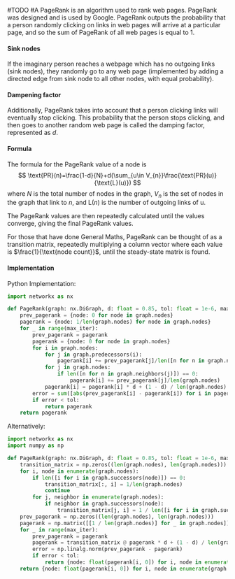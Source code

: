 #TODO #A
PageRank is an algorithm used to rank web pages. PageRank was designed and is used by Google. PageRank outputs the probability that a person randomly clicking on links in web pages will arrive at a particular page, and so the sum of PageRank of all web pages is equal to 1. 

#### Sink nodes
If the imaginary person reaches a webpage which has no outgoing links (sink nodes), they randomly go to any web page (implemented by adding a directed edge from sink node to all other nodes, with equal probability).

#### Dampening factor
Additionally, PageRank takes into account that a person clicking links will eventually stop clicking. This probability that the person stops clicking, and then goes to another random web page is called the damping factor, represented as $d$.

#### Formula
The formula for the PageRank value of a node is 
$$
\text{PR}(n)=\frac{1-d}{N}+d(\sum_{u\in V_{n}}\frac{\text{PR}(u)}{\text{L}(u)})
$$
where $N$ is the total number of nodes in the graph, $V_n$ is the set of nodes in the graph that link to $n$, and $\text{L}(n)$ is the number of outgoing links of u.

The PageRank values are then repeatedly calculated until the values converge, giving the final PageRank values.

For those that have done General Maths, PageRank can be thought of as a transition matrix, repeatedly multiplying a column vector where each value is $\frac{1}{\text{node count}}$, until the steady-state matrix is found.


#### Implementation
Python Implementation:
```python
import networkx as nx

def PageRank(graph: nx.DiGraph, d: float = 0.85, tol: float = 1e-6, max_iter: int = 10000) -> dict:
    prev_pagerank = {node: 0 for node in graph.nodes}
    pagerank = {node: 1/len(graph.nodes) for node in graph.nodes}
    for _ in range(max_iter):
        prev_pagerank = pagerank
        pagerank = {node: 0 for node in graph.nodes}
        for i in graph.nodes:
            for j in graph.predecessors(i):
                pagerank[i] += prev_pagerank[j]/len([n for n in graph.neighbors(j)])
            for j in graph.nodes:
                if len([n for n in graph.neighbors(j)]) == 0:
                    pagerank[i] += prev_pagerank[j]/len(graph.nodes)
            pagerank[i] = pagerank[i] * d + (1 - d) / len(graph.nodes)
        error = sum([abs(prev_pagerank[i] - pagerank[i]) for i in pagerank.keys()])
        if error < tol:
            return pagerank
    return pagerank
```

Alternatively:
```python
import networkx as nx
import numpy as np

def PageRank(graph: nx.DiGraph, d: float = 0.85, tol: float = 1e-6, max_iter: int = 10000) -> dict:
    transition_matrix = np.zeros((len(graph.nodes), len(graph.nodes)))
    for i, node in enumerate(graph.nodes):
        if len([i for i in graph.successors(node)]) == 0:
            transition_matrix[:, i] = 1/len(graph.nodes)
            continue
        for j, neighbor in enumerate(graph.nodes):
            if neighbor in graph.successors(node):
                transition_matrix[j, i] = 1 / len([i for i in graph.successors(node)])
    prev_pagerank = np.zeros((len(graph.nodes), len(graph.nodes)))
    pagerank = np.matrix([[1 / len(graph.nodes)] for _ in graph.nodes])
    for _ in range(max_iter):
        prev_pagerank = pagerank
        pagerank = transition_matrix @ pagerank * d + (1 - d) / len(graph.nodes)
        error = np.linalg.norm(prev_pagerank - pagerank)
        if error < tol:
            return {node: float(pagerank[i, 0]) for i, node in enumerate(graph.nodes)}
    return {node: float(pagerank[i, 0]) for i, node in enumerate(graph.nodes)}
```
